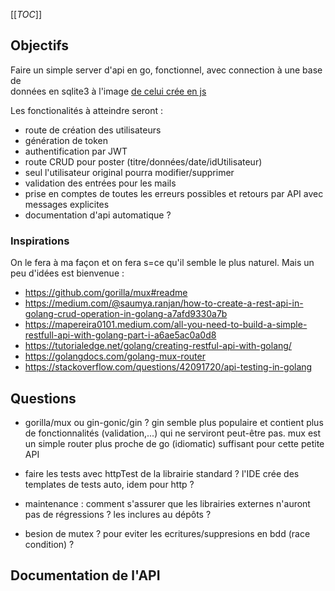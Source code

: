
[[_TOC_]]

## Objectifs

Faire un simple server d'api en go, fonctionnel, avec connection à une base de  
données en sqlite3 à l'image [de celui crée en js](https://gitlab.com/franckf/reference-javascript/-/tree/master/full-project-examples/lite-api-crud)

Les fonctionalités à atteindre seront :
- route de création des utilisateurs
- génération de token
- authentification par JWT
- route CRUD pour poster (titre/données/date/idUtilisateur)
- seul l'utilisateur original pourra modifier/supprimer
- validation des entrées pour les mails
- prise en comptes de toutes les erreurs possibles et retours par API avec
messages explicites
- documentation d'api automatique ?

### Inspirations

On le fera à ma façon et on fera s=ce qu'il semble le plus naturel. Mais un
peu d'idées est bienvenue :

- https://github.com/gorilla/mux#readme
- https://medium.com/@saumya.ranjan/how-to-create-a-rest-api-in-golang-crud-operation-in-golang-a7afd9330a7b
- https://mapereira0101.medium.com/all-you-need-to-build-a-simple-restfull-api-with-golang-part-i-a6ae5ac0a0d8
- https://tutorialedge.net/golang/creating-restful-api-with-golang/
- https://golangdocs.com/golang-mux-router
- https://stackoverflow.com/questions/42091720/api-testing-in-golang


## Questions

- gorilla/mux ou gin-gonic/gin ?
gin semble plus populaire et contient plus de fonctionnalités (validation,...)
qui ne serviront peut-être pas. mux est un simple router plus proche de go
(idiomatic) suffisant pour cette petite API

- faire les tests avec httpTest de la librairie standard ?
l'IDE crée des templates de tests auto, idem pour http ?

- maintenance : comment s'assurer que les librairies externes n'auront pas de
régressions ? les inclures au dépôts ?

- besion de mutex ? pour eviter les ecritures/suppresions en bdd (race
condition) ?

## Documentation de l'API

